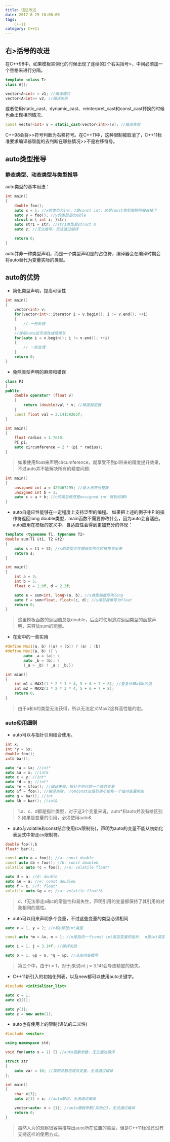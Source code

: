 ```yaml
---
title: 语法改进
date: 2017-8-25 10:00:00
tags: 
    C++11
category: C++11
---
```


## 右>括号的改进
在C++98中，如果模板实例化的时候出现了连续的2个右尖括号>，中间必须加一个空格来进行分隔。
```c++
template <class T>
class A{};

vector<A<int> > v1; //编译成功
vector<A<int>> v2; //编译失败
```
或者使用static_cast、dynamic_cast、reinterpret_cast和const_cast转换的时候也会出现相同情况。
```c++
const vector<int> v = static_cast<vector<int>>(v); //编译失败
```
C++98会将>>符号判断为右移符号。在C++11中，这种限制被取消了，C++11标准要求编译器智能的去判断在哪些情况>>不是右移符号。

## auto类型推导
### 静态类型、动态类型与类型推导
auto类型的基本用法：
```c++
int main()
{
    double foo();
    auto x = 1; //x的类型为int，1是const int，这里const类型限制符被去掉了
    auto y = foo(); //y的类型是double
    struct m { int i; }str;
    auto str1 = str; //str1类型是struct m
    auto z; //无法推导，无法通过编译

    return 0;
}
```
auto并非一种类型声明，而是一个类型声明是的占位符，编译器会在编译时期会将auto替代为变量实际的类型。

## auto的优势
* 简化类型声明，提高可读性
```c++
int main()
{
    vector<int> v;
    for(vector<int>::iterator i = v.begin(); i != v.end(); ++i)
    {
        // 一些处理
    }
    //使用auto后可读性成倍增长
    for(auto i = v.begin(); i != v.end(); ++i)
    {
        // 一些处理
    }
    return 0;
}
```
* 免除类型声明的麻烦和错误
```c++
class PI
{
public:
    double operator* (float v)
    {
        return (double)val * v; //精度被拓展
    }
    const float val = 3.14159265f;
}

int main()
{
    float radius = 1.7e10;
    PI pi;
    auto circumference = 2 * (pi * radius);
}
```
>如果使用float来声明circumference，就享受不到pi带来的精度提升效果，不过auto并不能解决所有的精度问题:
```c++
int main()
{
    unsigned int a = 429467295; //最大无符号整数
    unsigned int b = 1;
    auto c = a + b; //c的类型依然是unsigned int 得到结果0
}
```
* auto自适应性能够在一定程度上支持泛型的编程。
如果把上述的例子中PI的操作符返回long double类型，main函数不需要修改什么，因为auto会自适应。auto应用在模板的定义中，自适应性会得到更加充分的体现：
```c++
template <typename T1, typename T2>
double sum(T1 &t1, T2 &t2)
{
    auto s = t1 + t2; //s的类型会在模板实例化时被推导出来
    return s;
}

int main()
{
    int a = 3;
    int b = 5;
    float c = 1.0f, d = 2.3f;

    auto e = sum<int, long>(a, b); //s类型被推导为long
    auto f = sum<float, float>(c, d); //s类型被推导为float
    return 0;
}
```
>这里模板函数的返回值总是double，后面将使用追踪返回类型的函数声明，来释放sum的能量。

* 在宏中的一些实用
```c++
#define Max1(a, b) ((a) > (b)) ? (a) : (b)
#define Max2(a, b) ({ \
        auto _a = (a); \
        auto _b = (b); \
        (_a > _b) ? _a : _b;})

int mian()
{
    int m1 = MAX1(1 * 2 * 3 * 4, 5 + 6 + 7 + 8); //重复计算a和b的值
    int m2 = MAX2(1 * 2 * 3 * 4, 5 + 6 + 7 + 8);
    return 0;
}
```
>由于a和b的类型无法获得，所以无法定义Max2这样高性能的宏。

### auto使用细则
* auto可以与指针引用结合使用。
```c++
int x;
int *y = &x;
double foo();
int& bar();

auto *a = &x; //int*
auto &a = x; //int&
auto c = y; //int*
auto *d = y; //int*
auto *e = &foo(); //编译失败，指针不用只想一个临时变量
auto &f = foo(); //编译失败， nonconst左值引用不能和一个临时变量绑定
auto g = bar(); //int
auto &h = bar(); //int&
```
>1.a、c、d都是指针类型，对于这3个变量来说，auto*和auto并没有啥区别
>2.如果是变量的引用，必须使用auto&

* auto与volatile和const结合使用(cv限制符)，声明为auto的变量不能从初始化表达式中带走cv限制符。
```c++
double foo();b
float* bar();

const auto a = foo(); //a: const double
const auto &b = foo(); //b: const double&
volatile auto *c = foo(); //a: volatile float*

auto d = a; //d: double
auto &e = a; //e: const double&
auto f = c; //f: float*
volatile auto &g = c; //a: volatile float*&
```
>d、f无法带走a和c的常量性和易失性，声明引用的变量都保持了其引用的对象相同的属性。

* auto可以用来声明多个变量，不过这些变量的类型必须相同
```c++
auto x = 1, y = 2; //x和y都是int类型

const auto *m = &x, n = 1; //m是指向一个const int类型变量的指针， n是int类型的变量

auto i = 1, j = 3.14f; //编译失败

auto o = 1, &p = o, *q = &p; //从左向右推导
```
>第三个中，由于i = 1，对于j来说int j = 3.14f会导致精度的缺失。

* C++11新引入的初始化列表，以及new都可以使用auto关键字。
```c++
#include <initializer_list>

auto x = 1;
auto x1(1);

auto y{1};
auto z = new auto(1);
```

* auto也有使用上的限制(语法的二义性)
```c++
#include <vector>

using namespace std;

void fun(auto x = 1) {} //auto函数参数，无法通过编译

struct str
{
    auto var = 10; //类的非静态成员变量，无法通过编译
};

int main()
{
    char x[3];
    auto z[3] = x; //auto数组，无法通过编译

    vector<auto> v = {1}; //auto模板参数(实例化)，无法通过编译
    return 0;
}
```
>虽然人为的观察很容易推导出auto所在位置的类型，但是C++11标准还没有支持这样的使用方式。